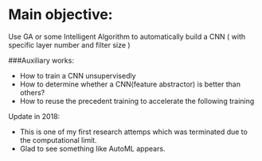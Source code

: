 Main objective:
==============
Use GA or some Intelligent Algorithm to automatically build a CNN ( with specific layer number and filter size )

###Auxiliary works:
  * How to train a CNN unsupervisedly
  * How to determine whether a CNN(feature abstractor) is better than others?
  * How to reuse the precedent training to accelerate the following training

Update in 2018:
- This is one of my first research attemps which was terminated due to the computational limit.
- Glad to see something like AutoML appears.
